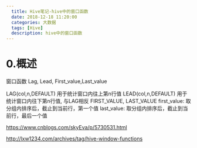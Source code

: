```yaml
---
  title: Hive笔记-hive中的窗口函数
  date: 2018-12-18 11:20:00
  categories: 大数据
  tags: [Hive]
  description: hive中的窗口函数
---
```


# 0.概述

窗口函数 Lag, Lead, First_value,Last_value

LAG(col,n,DEFAULT) 用于统计窗口内往上第n行值
LEAD(col,n,DEFAULT) 用于统计窗口内往下第n行值, 与LAG相反
FIRST_VALUE, LAST_VALUE
first_value:  取分组内排序后，截止到当前行，第一个值
last_value:  取分组内排序后，截止到当前行，最后一个值

https://www.cnblogs.com/skyEva/p/5730531.html

http://lxw1234.com/archives/tag/hive-window-functions
